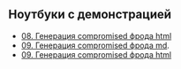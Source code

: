 ## Ноутбуки с демонстрацией

- [08. Генерация compromised фрода html](08_Генерация_легальных_транзакций.html)
- [09. Генерация compromised фрода md](09_Генерация_compromised_clients_фрода.md).
- [09. Генерация compromised фрода html](09_Генерация_compromised_clients_фрода.html)
